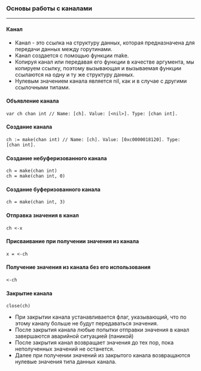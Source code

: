 ### Основы работы с каналами

---

#### Канал

- Канал - это ссылка на структуру данных, которая предназначена для передачи данных между горутинами.
- Канал создается с помощью функции make.
- Копируя канал или передавая его функции в качестве аргумента, мы копируем ссылку, поэтому вызывающая и вызываемая
  функции ссылаются на одну и ту же структуру данных.
- Нулевым значением канала является nil, как и в случае с другими ссылочными типами.

#### Объявление канала

```
var ch chan int // Name: [ch]. Value: [<nil>]. Type: [chan int].
```

#### Создание канала

```
ch := make(chan int) // Name: [ch]. Value: [0xc0000018120]. Type: [chan int].
```

#### Создание небуферизованного канала

```
ch = make(chan int)
ch = make(chan int, 0)
```

#### Создание буферизованного канала

```
ch = make(chan int, 3)
```

#### Отправка значения в канал

```
ch <-x
```

#### Присваивание при получении значения из канала

```
x = <-ch
```

#### Получение значения из канала без его использования

```
<-ch
```

#### Закрытие канала

```
close(ch)
```

- При закрытии канала устанавливается флаг, указывающий, что по этому каналу больше не будут передаваться значения.
- После закрытия канала любые попытки отправки значения в канал завершаются аварийной ситуацией (паникой)
- После закрытия канал возвращает значения до тех пор, пока неполученных значений не останется.
- Далее при получении значений из закрытого канала возвращаются нулевые значения типа данных канала.
